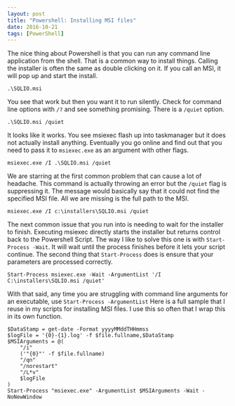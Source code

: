 ```yaml
---
layout: post
title: "Powershell: Installing MSI files"
date: 2016-10-21
tags: [PowerShell]
---
```


The nice thing about Powershell is that you can run any 
command line application from the shell.  That is a 
common way to install things. Calling the installer is 
often the same as double clicking on it. If you call 
an MSI, it will pop up and start the install.

    .\SQLIO.msi


You see that work but then you want it to run silently. 
Check for command line options with `/?` and see something 
promising. There is a `/quiet` option. 

    .\SQLIO.msi /quiet


It looks like it works. You see msiexec flash up into 
taskmanager but it does not actually install anything. 
Eventually you go online and find out that you need 
to pass it to `msiexec.exe` as an argument with other flags.

    msiexec.exe /I .\SQLIO.msi /quiet 


We are starring at the first common problem that can cause a 
lot of headache. This command is actually throwing an error 
but the `/quiet` flag is suppressing it. The message would 
basically say that it could not find the specified MSI file. 
All we are missing is the full path to the MSI. 

    msiexec.exe /I c:\installers\SQLIO.msi /quiet


The next common issue that you run into is needing to wait 
for the installer to finish. Executing msiexec directly starts 
the installer but returns control back to the Powershell Script. 
The way I like to solve this one is with `Start-Process -Wait`. 
It will wait until the process finishes before it lets your 
script continue. The second thing that `Start-Process` does is 
ensure that your parameters are processed correctly.

    Start-Process msiexec.exe -Wait -ArgumentList '/I C:\installers\SQLIO.msi /quiet'


With that said, any time you are struggling with command line 
arguments for an executable, use `Start-Process -ArgumentList`
Here is a full sample that I reuse in my scripts for installing 
MSI files. I use this so often that I wrap this in its own function.

 
    $DataStamp = get-date -Format yyyyMMddTHHmmss                
    $logFile = '{0}-{1}.log' -f $file.fullname,$DataStamp                
    $MSIArguments = @(
        "/i"
        ('"{0}"' -f $file.fullname)
        "/qn"
        "/norestart"
        "/L*v"
        $logFile
    )               
    Start-Process "msiexec.exe" -ArgumentList $MSIArguments -Wait -NoNewWindow 


